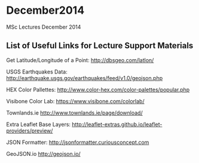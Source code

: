 December2014
============

MSc Lectures December 2014

<h2>List of Useful Links for Lecture Support Materials</h2>

Get Latitude/Longitude of a Point: http://dbsgeo.com/latlon/

USGS Earthquakes Data: http://earthquake.usgs.gov/earthquakes/feed/v1.0/geojson.php

HEX Color Pallettes: http://www.color-hex.com/color-palettes/popular.php

Visibone Color Lab: https://www.visibone.com/colorlab/

Townlands.ie http://www.townlands.ie/page/download/

Extra Leaflet Base Layers: http://leaflet-extras.github.io/leaflet-providers/preview/

JSON Formatter: http://jsonformatter.curiousconcept.com

GeoJSON.io   http://geojson.io/ 
